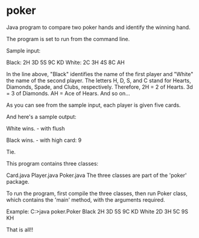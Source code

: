 # poker
Java program to compare two poker hands and identify the winning hand.

The program is set to run from the command line.

Sample input:

Black: 2H 3D 5S 9C KD White: 2C 3H 4S 8C AH

In the line above, "Black" identifies the name of the first player and "White" the name of the second player. The letters H, D, S, and C stand for Hearts, Diamonds, Spade, and Clubs, respectively. Therefore, 2H = 2 of Hearts. 3d = 3 of Diamonds. AH = Ace of Hears. And so on...

As you can see from the sample input, each player is given five cards.

And here's a sample output:

White wins. - with flush

Black wins. - with high card: 9

Tie.

This program contains three classes:

Card.java
Player.java
Poker.java
The three classes are part of the 'poker' package.

To run the program, first compile the three classes, then run Poker class, which contains the 'main' method, with the arguments required.

Example: C:>java poker.Poker Black 2H 3D 5S 9C KD White 2D 3H 5C 9S KH

That is all!!
